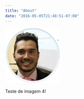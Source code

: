 ```yaml
---
title: "About"
date: "2016-05-05T21:48:51-07:00"
---
```


![](/content/about_files/Michelangelo.png)

Teste de imagem 4!


